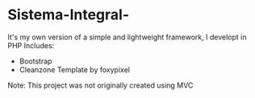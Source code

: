 Sistema-Integral-
=================

It's my own version of a simple and lightweight framework, I developt in PHP
Includes: 
  - Bootstrap
  - Cleanzone Template by foxypixel
  
Note: This project was not originally created using MVC 
